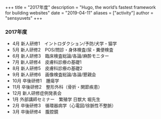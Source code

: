 +++
title = "2017年度"
description = "Hugo, the world’s fastest framework for building websites"
date = "2019-04-11"
aliases = ["activity"]
author = "sensyuvets"
+++

### 2017年度
- 4月 新人研修1　イントロダクション/予防/犬学・猫学
- 5月 新人研修2　POS/問診・身体検査/尿・糞便検査
- 6月 新人研修3　臨床検査総論/各論/麻酔モニター
- 7月 新人研修4　皮膚科診療の基礎1
- 8月 新人研修5　皮膚科診療の基礎2
- 9月 新人研修6　画像検査総論/各論/懇親会
- 10月 卒後研修1　腫瘍学
- 11月 卒後研修2　整形外科（骨折・関節疾患）
- 12月 新人研修症例発表会
- 1月 外部講師セミナー　繁殖学 日獣大 堀先生
- 2月 卒後研修3　循環器病学（心電図/徐脈性不整脈）
- 3月 卒後研修4　腹腔鏡